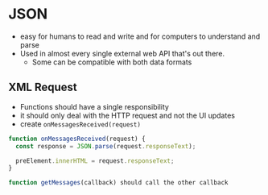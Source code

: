 # JSON
* easy for humans to read and write and for computers to understand and parse
* Used in almost every single external web API that's out there.
  * Some can be compatible with both data formats


## XML Request
* Functions should have a single responsibility
* it should only deal with the HTTP request and not the UI updates
* create `onMessagesReceived(request)`

```js
function onMessagesReceived(request) {
  const response = JSON.parse(request.responseText);

  preElement.innerHTML = request.responseText;
}

function getMessages(callback) should call the other callback
```